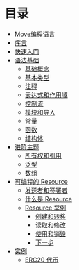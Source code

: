 # 目录

- [Move编程语言](README.md)
- [序言](introduction/foreword.md)
- [快速入门](introduction/getting-started.md)
- [语法基础](syntax-basics/README.md)
    - [基础概念](syntax-basics/concept.md)
    - [基本类型](syntax-basics/primitives.md)
    - [注释](syntax-basics/comments.md)
    - [表达式和作用域](syntax-basics/expression-and-scope.md)
    - [控制流](syntax-basics/control-flow.md)
    - [模块和导入](syntax-basics/module.md)
    - [常量](syntax-basics/constants.md)
    - [函数](syntax-basics/function.md)
    - [结构体](syntax-basics/struct.md)
- [进阶主题](advanced-topics/README.md)
    - [所有权和引用](advanced-topics/ownership-and-references.md)
    - [泛型](advanced-topics/understanding-generics.md)
    - [数组](advanced-topics/managing-collections-with-vectors.md)
- [可编程的 Resource](resources/README.md)
    - [发送者和签署者](resources/signer-type.md)
    - [什么是 Resource](resources/what-is-resource.md)
    - [Resource 举例](resources/resource-by-example.md)
        - [创建和转移](resources/storing-new-resource.md)
        - [读取和修改](resources/access-resource-with-borrow.md)
        - [使用和销毁](resources/destroy-resource.md)
        - [下一步](resources/furher-steps.md)
- [实例](tutorials/README.md)
    - [ERC20 代币](tutorials/erc20.md)

<!--
        - [Accessing Collection]
    - [Understanding Resource safety](/)
- [Move or Mvir](introduction/move.or.mvir.md)
- [Move IDE](ide/readme.md)
    - [Install & Configure](ide/setting-up.md)
-->


<!--

DON'T FORGET:

- add 'return' to control flow or functions
- add integer expressions and comparison operators

-->
